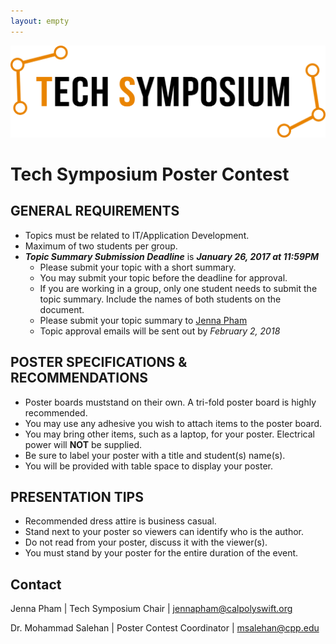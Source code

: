 ```yaml
---
layout: empty
---
```

![Tech Symposium logo](/img/tech_symposium_logo_black_2018.png)
# Tech Symposium Poster Contest

## GENERAL REQUIREMENTS
- Topics must be related to IT/Application Development.
- Maximum of two students per group.
- ***Topic Summary Submission Deadline*** is ***January 26, 2017 at 11:59PM***
  - Please submit your topic with a short summary.
  - You may submit your topic before the deadline for approval.
  - If you are working in a group, only one student needs to submit the topic summary. Include the names of both students on the document.
  - Please submit your topic summary to [Jenna Pham](mailto:jennapham@calpolyswift.org)
  - Topic approval emails will be sent out by *February 2, 2018*

## POSTER SPECIFICATIONS & RECOMMENDATIONS
- Poster boards muststand on their own. A tri-fold poster board is highly recommended.
- You may use any adhesive you wish to attach items to the poster board.
- You may bring other items, such as a laptop, for your poster. Electrical power will **NOT** be supplied.
- Be sure to label your poster with a title and student(s) name(s).
- You will be provided with table space to display your poster.

## PRESENTATION TIPS
- Recommended dress attire is business casual.
- Stand next to your poster so viewers can identify who is the author.
- Do not read from your poster, discuss it with the viewer(s).
- You must stand by your poster for the entire duration of the event.

## Contact
Jenna Pham | Tech Symposium Chair | [jennapham@calpolyswift.org](mailto:jennapham@calpolyswift.org)

Dr. Mohammad Salehan | Poster Contest Coordinator | [msalehan@cpp.edu](mailto:msalehan@cpp.edu)
